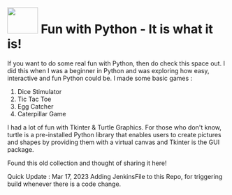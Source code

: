 # <img src ="https://media.giphy.com/media/10b7yI48cD31K0/giphy.gif" width ="70" height = "60" />  Fun with Python - It is what it is!


If you want to do some real fun with Python, then do check this space out. I did this when I was a beginner in Python and was exploring how easy, interactive and fun Python could be. 
I made some basic games : 
<ol>
<li> Dice Stimulator </li>
<li> Tic Tac Toe </li>
<li> Egg Catcher </li>
<li> Caterpillar Game </li>
</ol>

I had a lot of fun with Tkinter & Turtle Graphics. For those who don't know, turtle is a pre-installed Python library that enables users to create pictures and shapes
by providing them with a virtual canvas and Tkinter is the GUI package. <br>

Found this old collection and thought of sharing it here!

Quick Update : Mar 17, 2023
Adding JenkinsFile to this Repo, for triggering build whenever there is a code change.


